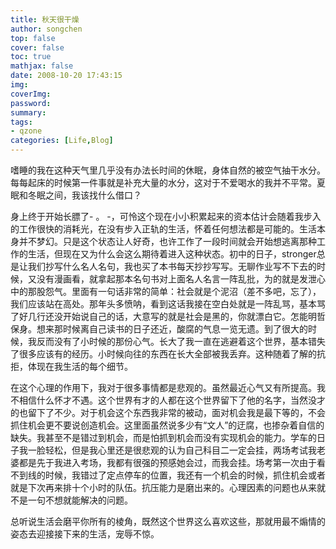 ```yaml
---
title: 秋天很干燥
author: songchen
top: false
cover: false
toc: true
mathjax: false
date: 2008-10-20 17:43:15
img:
coverImg:
password:
summary:
tags:
- qzone
categories: [Life,Blog]
---
```

嗜睡的我在这种天气里几乎没有办法长时间的休眠，身体自然的被空气抽干水分。每每起床的时候第一件事就是补充大量的水分，这对于不爱喝水的我并不平常。夏眠和冬眠之间，我该找什么借口？

身上终于开始长膘了- 。 -，可怜这个现在小小积累起来的资本估计会随着我步入的工作很快的消耗光，在没有步入正轨的生活，怀着任何想法都是可能的。生活本身并不梦幻。只是这个状态让人好奇，也许工作了一段时间就会开始想逃离那种工作的生活，但现在又为什么会这么期待着进入这种状态。初中的日子，stronger总是让我们抄写什么名人名句，我也买了本书每天抄抄写写。无聊作业写不下去的时候，又没有漫画看，就拿起那本名句书对上面名人名言一阵乱批，为的就是发泄心中的那股怨气。里面有一句话非常的简单：社会就是个泥沼（差不多吧，忘了），我们应该站在高处。那年头多愤呐，看到这话我接在空白处就是一阵乱骂，基本骂了好几行还没开始说自己的话，大意写的就是社会是黑的，你就漂白它。怎能明哲保身。想来那时候离自己读书的日子还近，酸腐的气息一览无遗。到了很大的时候，我反而没有了小时候的那份心气。长大了我一直在逃避着这个世界，基本错失了很多应该有的经历。小时候向往的东西在长大全部被我丢弃。这种随着了解的抗拒，体现在我生活的每个细节。

在这个心理的作用下，我对于很多事情都是悲观的。虽然最近心气又有所提高。我不相信什么怀才不遇。这个世界有才的人都在这个世界留下了他的名字，当然没才的也留下了不少。对于机会这个东西我非常的被动，面对机会我是最下等的，不会抓住机会更不要说创造机会。这里面虽然说多少有“文人”的迂腐，也掺杂着自信的缺失。我甚至不是错过到机会，而是怕抓到机会而没有实现机会的能力。学车的日子我一脸轻松，但是我心里还是很悲观的认为自己科目二一定会挂，两场考试我老婆都是先于我进入考场，我都有很强的预感她会过，而我会挂。场考第一次由于看不到线的时候，我错过了定点停车的位置，我还有一个机会的时候，抓住机会或者就是下次再来排十个小时的队伍。抗压能力是磨出来的。心理因素的问题也从来就不是一句不想就能解决的问题。

总听说生活会磨平你所有的棱角，既然这个世界这么喜欢这些，那就用最不煽情的姿态去迎接接下来的生活，宠辱不惊。
